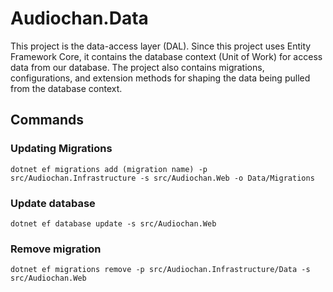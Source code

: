 # Audiochan.Data

This project is the data-access layer (DAL). Since this project uses Entity Framework Core, it contains the database context (Unit of Work) for access data from our database. The project also contains migrations, configurations, and extension methods for shaping the data being pulled from the database context.

## Commands

### Updating Migrations

`dotnet ef migrations add (migration name) -p src/Audiochan.Infrastructure -s src/Audiochan.Web -o Data/Migrations`

### Update database

`dotnet ef database update -s src/Audiochan.Web`

### Remove migration

`dotnet ef migrations remove -p src/Audiochan.Infrastructure/Data -s src/Audiochan.Web`